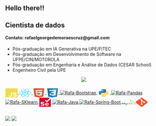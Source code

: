 ## Hello there!!
<h2>Cientista de dados</h2>
<h4> Contato: rafaelgeorgedemoraescruz@gmail.com </h4>
<ul>
  <li>Pós-graduação em IA Generativa na UPE/FITEC</li>
  <li>Pós-graduação em Desenvolvimento de Software na UFPE/CIN/MOTOROLA</li>
  <li>Pós-graduação em Engenharia e Análise de Dados (CESAR School)</li>
  <li>Engenheiro Civil pela UPE</li>
</ul>
<div align="center">
  <a href="https://github.com/RafaelMoraesCruz">
<!--   <img height="180em" src="https://github-readme-stats.vercel.app/api?username=RafaelMoraesCruz&show_icons=true&theme=dracula&include_all_commits=true&count_private=true"/> -->
  <img height="180em" src="https://github-readme-stats.vercel.app/api/top-langs/?username=RafaelMoraesCruz&layout=compact&langs_count=7&theme=dracula"/>
</div>
<div style="display: inline_block"><br>
  <img align="center" alt="Rafa-Js" height="30" width="40" src="https://raw.githubusercontent.com/devicons/devicon/master/icons/javascript/javascript-plain.svg">
  <img align="center" alt="Rafa-React" height="30" width="40" src="https://github.com/devicons/devicon/blob/v2.15.1/icons/react/react-original.svg">
  <img align="center" alt="Rafa-HTML" height="30" width="40" src="https://raw.githubusercontent.com/devicons/devicon/master/icons/html5/html5-original.svg">
  <img align="center" alt="Rafa-CSS" height="30" width="40" src="https://raw.githubusercontent.com/devicons/devicon/master/icons/css3/css3-original.svg">
  <img align="center" alt="Rafa-Bootstrap" height="40" width="40" src="https://img.icons8.com/color/48/000000/bootstrap.png">
  <img align="center" alt="Rafa-Python" height="30" width="40" src="https://raw.githubusercontent.com/devicons/devicon/master/icons/python/python-original.svg">
  <img align="center" alt="Rafa-Pandas" height="35" width="45" src="https://encrypted-tbn0.gstatic.com/images?q=tbn:ANd9GcSdM-flsqMev-CGxztvU3DMzboeQkIFxfzDaj9MdWlrDA&s">
  <img align="center" alt="Rafa-SKlearn" height="30" width="40" src="https://upload.wikimedia.org/wikipedia/commons/0/05/Scikit_learn_logo_small.svg">
  <img align="center" alt="Rafa-Selenium" height="30" width="40" src="https://github.com/devicons/devicon/blob/master/icons/selenium/selenium-original.svg">
  <img align="center" alt="Rafa-Java" height="30" width="40" src="https://cdn.jsdelivr.net/gh/devicons/devicon/icons/java/java-original.svg">
  <img align="center" alt="Rafa-Spring-Boot" height="30" width="40" src="https://cdn.jsdelivr.net/gh/devicons/devicon/icons/spring/spring-original.svg">
  <img align="center" alt="Rafa-MySql" height="30" width="40" src="https://github.com/devicons/devicon/blob/master/icons/mysql/mysql-original-wordmark.svg">
  <img align="center" alt="Rafa-Git" height="30" width="40" src="https://github.com/devicons/devicon/blob/master/icons/git/git-original.svg">
</div>

  ##
  
<div> 
  <a href = "mailto:rafaelgeorgedemoraescruz@gmail.com"><img src="https://img.shields.io/badge/-Gmail-red?style=for-the-badge&logo=gmail&logoColor=white" target="_blank"></a>
  <a href="https://www.linkedin.com/in/rafael-george-40a309145/" target="_blank"><img src="https://img.shields.io/badge/-LinkedIn-%230077B5?style=for-the-badge&logo=linkedin&logoColor=white" target="_blank"></a>

   
</div>
